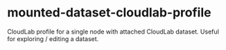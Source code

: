 # mounted-dataset-cloudlab-profile
CloudLab profile for a single node with attached CloudLab dataset. Useful for exploring / editing a dataset.
